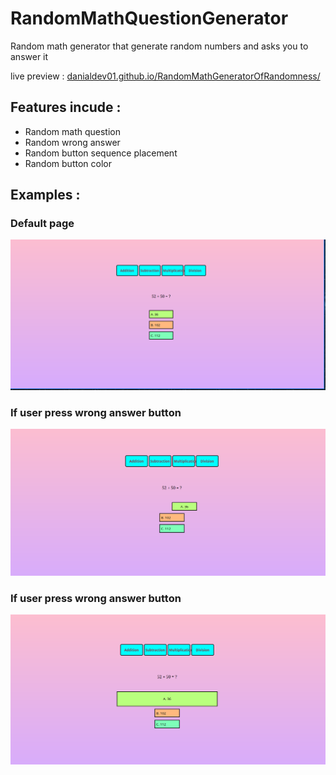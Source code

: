 # RandomMathQuestionGenerator
Random math generator that generate random numbers and asks you to answer it 

live preview :
[danialdev01.github.io/RandomMathGeneratorOfRandomness/](https://danialdev01.github.io/RandomMathGeneratorOfRandomness/)

## Features incude :
- Random math question 
- Random wrong answer 
- Random button sequence placement
- Random button color

## Examples :
### Default page
![default page look](./imgs/default.png)
### If user press wrong answer button
![wrong answer page look](./imgs/wrong%20answer.png)
### If user press wrong answer button
![right answer page look](./imgs/right%20answer.png)
